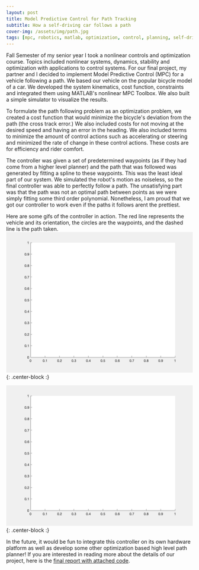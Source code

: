 ```yaml
---
layout: post
title: Model Predictive Control for Path Tracking
subtitle: How a self-driving car follows a path
cover-img: /assets/img/path.jpg
tags: [mpc, robotics, matlab, optimization, control, planning, self-driving]
---
```


Fall Semester of my senior year I took a nonlinear controls and optimization course. Topics included nonlinear systems, dynamics, stability and optimization with applications to control systems. For our final project, my partner and I decided to implement Model Predictive Control (MPC) for a vehicle following a path. We based our vehicle on the popular bicycle model of a car. We developed the system kinematics, cost function, constraints and integrated them using MATLAB's nonlinear MPC Toolbox. We also built a simple simulator to visualize the results. 

To formulate the path following problem as an optimization problem, we created a cost function that would minimize the bicycle's deviation from the path (the cross track error.) We also included costs for not moving at the desired speed and having an error in the heading. We also included terms to minimize the amount of control actions such as accelerating or steering and minimized the rate of change in these control actions. These costs are for efficiency and rider comfort.

The controller was given a set of predetermined waypoints (as if they had come from a higher level planner) and the path that was followed was generated by fitting a spline to these waypoints. This was the least ideal part of our system. We simulated the robot's motion as noiseless, so the final controller was able to perfectly follow a path. The unsatisfying part was that the path was not an optimal path between points as we were simply fitting some third order polynomial. Nonetheless, I am proud that we got our controller to work even if the paths it follows arent the prettiest. 

Here are some gifs of the controller in action. The red line represents the vehicle and its orientation, the circles are the waypoints, and the dashed line is the path taken.
![figure8](/assets/img/figure_eight.gif){: .center-block :}

![hexagon](/assets/img/hexagon.gif){: .center-block :}

In the future, it would be fun to integrate this controller on its own hardware platform as well as develop some other optimization based high level path planner!
If you are interested in reading more about the details of our project, here is the [final report with attached code](/assets/img/MPC_Path_Tracking.pdf).

